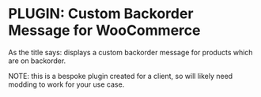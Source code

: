 # PLUGIN: Custom Backorder Message for WooCommerce

As the title says: displays a custom backorder message for products which are on backorder.

NOTE: this is a bespoke plugin created for a client, so will likely need modding to work for your use case.
